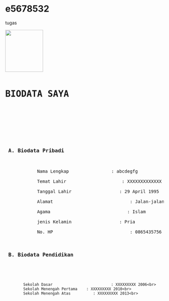 # e5678532
tugas

<html>
<head>
<title>Biodata Sederhana</title>
</head>
<body>

<p>
<img src="anonymous1.jpg" align+"left" width="120" height="133" >
</p>
<pre>
<h1>BIODATA SAYA</h1><br>
<br>
<br>

<h3> A. Biodata Pribadi </h3><br>
            Nama Lengkap                : abcdegfg<br>
            Temat Lahir                     : XXXXXXXXXXXXX<br>
            Tanggal Lahir                  : 29 April 1995<br>
            Alamat                             : Jalan-jalan<br>
            Agama                             : Islam<br>
            jenis Kelamin                  : Pria<br>
            No. HP                             : 0865435756<br>

<h3> B. Biodata Pendidikan</h3><br>

            Sekolah Dasar                          : XXXXXXXXX 2006<br>
            Sekolah Menengah Pertama    : XXXXXXXXX 2010<br>
            Sekolah Menengah Atas          : XXXXXXXXX 2013<br>
</pre>  
</body>
</html>
